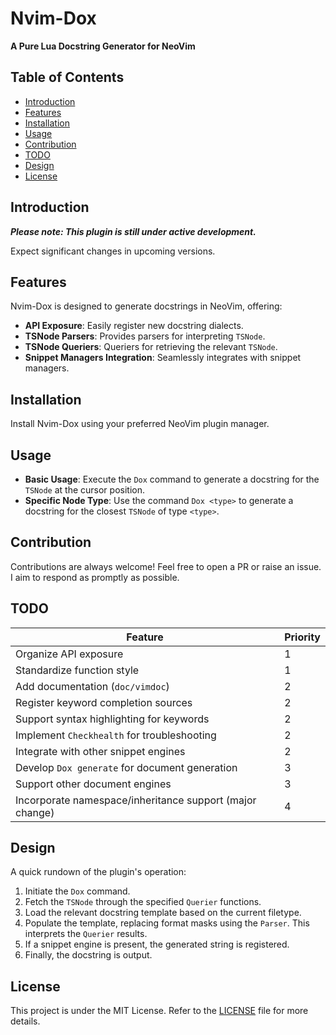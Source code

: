 # Nvim-Dox 

**A Pure Lua Docstring Generator for NeoVim**

## Table of Contents

- [Introduction](#introduction)
- [Features](#features)
- [Installation](#installation)
- [Usage](#usage)
- [Contribution](#contribution)
- [TODO](#todo)
- [Design](#design)
- [License](#License)

## Introduction 

***Please note: This plugin is still under active development.***

Expect significant changes in upcoming versions.

## Features

Nvim-Dox is designed to generate docstrings in NeoVim, offering:

- **API Exposure**: Easily register new docstring dialects.
- **TSNode Parsers**: Provides parsers for interpreting `TSNode`.
- **TSNode Queriers**: Queriers for retrieving the relevant `TSNode`.
- **Snippet Managers Integration**: Seamlessly integrates with snippet managers.

## Installation

Install Nvim-Dox using your preferred NeoVim plugin manager.

## Usage

- **Basic Usage**: Execute the `Dox` command to generate a docstring for the `TSNode` at the cursor position.
- **Specific Node Type**: Use the command `Dox <type>` to generate a docstring for the closest `TSNode` of type `<type>`.

## Contribution

Contributions are always welcome! Feel free to open a PR or raise an issue. I aim to respond as promptly as possible.

## TODO

| Feature                                          | Priority |
| ------------------------------------------------ | -------- |
| Organize API exposure                            | 1        |
| Standardize function style                       | 1        |
| Add documentation (`doc/vimdoc`)                 | 2        |
| Register keyword completion sources              | 2        |
| Support syntax highlighting for keywords         | 2        |
| Implement `Checkhealth` for troubleshooting      | 2        |
| Integrate with other snippet engines             | 2        |
| Develop `Dox generate` for document generation   | 3        |
| Support other document engines                   | 3        |
| Incorporate namespace/inheritance support (major change) | 4 |

## Design

A quick rundown of the plugin's operation:

1. Initiate the `Dox` command.
2. Fetch the `TSNode` through the specified `Querier` functions.
3. Load the relevant docstring template based on the current filetype.
4. Populate the template, replacing format masks using the `Parser`. This interprets the `Querier` results.
5. If a snippet engine is present, the generated string is registered.
6. Finally, the docstring is output.

## License

This project is under the MIT License. Refer to the [LICENSE](LICENSE) file for more details.

